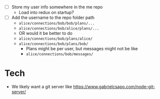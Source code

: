 - [ ] Store my user info somewhere in the me repo
  - Load into redux on startup?
- [ ] Add the username to the repo folder path
  - `alice/connections/bob/bob/plans/...`
  - `alice/connections/bob/alice/plans/...`
  - OR would it be better to do
  - `alice/connections/bob/plans/alice/`
  - `alice/connections/bob/plans/bob/`
    - Plans might be per user, but messages might not be like
    - `alice/connections/bob/messages/`

# Tech

- We likely want a git server like https://www.gabrielcsapo.com/node-git-server/
